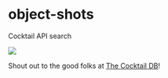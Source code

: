 # object-shots
Cocktail API search

![](../img/screenshot.png?raw=true)

Shout out to the good folks at [The Cocktail DB](https://www.thecocktaildb.com)!
